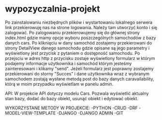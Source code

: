# wypozyczalnia-projekt

Po zainstalowaniu niezbędnych plików i wystartowaniu lokalnego serwera link przekierowuję nas na strone logowania. Należy tam utworzyć konto i się zalogować.
Po zalogowaniu przekierowujemy się do głównej strony index.html gdzie mamy opcje wyboru poszczególnych samochodów z bazy danych cars.
Po kliknięciu w dany samochód zostajemy przekierowani do strony DetailView danego samochodu gdzie opisane są jego parametry i wyświetlony jest przycisk z pytaniem o dostępność samochodu.
Po przejsciu w adres http z przycisku zostaje wyświetlony formularz w którym podajemy informacje użytkownika i samochód którym jesteśmy zainteresowani i klikamy "send".
Jeżeli formularz jest poprawny zostajemy przekierowani do storny "Succes" i dane użytkownika wraz z wybranym samochodem zostają wysłane metodą post do bazy danych caravailability, którą w moim przypadku wyświetlam w panelu admin.

API:
W projekcie API dotyczy modelu Cars. Pozwala wyświetlić aktualny stan bazy, dodać do bazy obiekt, usunąć obiekt i edytować obiekt.


WYKORZYSTANE METODY W PROJEKCIE:
-PYTHON
-CRUD
-DRF
-MODEL-VIEW-TEMPLATE
-DJANGO
-DJANGO ADMIN
-GIT
